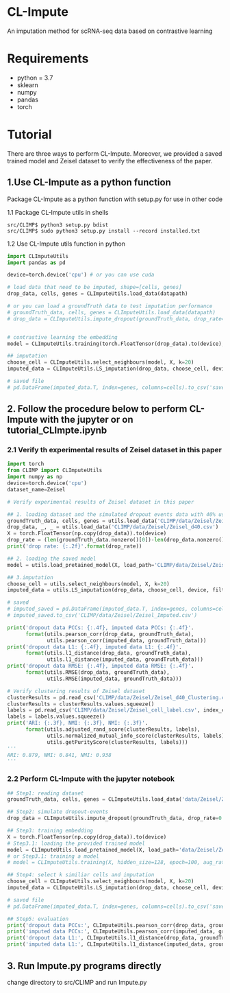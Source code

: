 # CL-Impute

An imputation method for scRNA-seq data based on contrastive learning

# Requirements

- python = 3.7
- sklearn
- numpy
- pandas
- torch


# Tutorial

There are three ways to perform CL-Impute. Moreover, we provided a saved trained model and Zeisel dataset to verify the effectiveness of the paper.

## 1.Use CL-Impute as a python function

Package CL-Impute as a python function with setup.py for use in other code

1.1 Package CL-Impute utils in shells
```shell
src/CLIMP$ python3 setup.py bdist
src/CLIMP$ sudo python3 setup.py install --record installed.txt
```
1.2 Use CL-Impute utils function in python
```python
import CLImputeUtils
import pandas as pd

device=torch.device('cpu') # or you can use cuda

# load data that need to be imputed, shape=[cells, genes]
drop_data, cells, genes = CLImputeUtils.load_data(datapath)

# or you can load a groundTruth data to test imputation performance
# groundTruth_data, cells, genes = CLImputeUtils.load_data(datapath)
# drop_data = CLImputeUtils.impute_dropout(groundTruth_data, drop_rate=0.4)


# contrastive learning the embedding
model = CLImputeUtils.training(torch.FloatTensor(drop_data).to(device), hidden_size=128, epoch=100, aug_rate=0.4)

## imputation
choose_cell = CLImputeUtils.select_neighbours(model, X, k=20)
imputed_data = CLImputeUtils.LS_imputation(drop_data, choose_cell, device)

# saved file
# pd.DataFrame(imputed_data.T, index=genes, columns=cells).to_csv('saved path')
```

## 2. Follow the procedure below to perform CL-Impute with the jupyter or on tutorial_CLImpte.ipynb

### 2.1 Verify th experimental results of Zeisel dataset in this paper

```python
import torch
from CLIMP import CLImputeUtils
import numpy as np
device=torch.device('cpu')
dataset_name=Zeisel
```
```python
# Verify experimental results of Zeisel dataset in this paper

## 1. loading dataset and the simulated dropout events data with 40% used in our experiment
groundTruth_data, cells, genes = utils.load_data('CLIMP/data/Zeisel/Zeisel_top2000.csv')
drop_data, _, _ = utils.load_data('CLIMP/data/Zeisel/Zeisel_d40.csv')
X = torch.FloatTensor(np.copy(drop_data)).to(device)
drop_rate = (len(groundTruth_data.nonzero()[0])-len(drop_data.nonzero()[0]))/len(groundTruth_data.nonzero()[0])
print('drop rate: {:.2f}'.format(drop_rate))

## 2. loading the saved model
model = utils.load_pretained_model(X, load_path='CLIMP/data/Zeisel/Zeisel_saved_model.pkl')

## 3.imputation
choose_cell = utils.select_neighbours(model, X, k=20)
imputed_data = utils.LS_imputation(drop_data, choose_cell, device, filter_noise=2)

# saved
# imputed_saved = pd.DataFrame(imputed_data.T, index=genes, columns=cells)
# imputed_saved.to_csv('CLIMP/data/Zeisel/Zeisel_Imputed.csv')

print('dropout data PCCs: {:.4f}, imputed data PCCs: {:.4f}'.
      format(utils.pearson_corr(drop_data, groundTruth_data), 
             utils.pearson_corr(imputed_data, groundTruth_data)))
print('dropout data L1: {:.4f}, imputed data L1: {:.4f}'.
      format(utils.l1_distance(drop_data, groundTruth_data), 
             utils.l1_distance(imputed_data, groundTruth_data)))
print('dropout data RMSE: {:.4f}, imputed data RMSE: {:.4f}'.
      format(utils.RMSE(drop_data, groundTruth_data), 
             utils.RMSE(imputed_data, groundTruth_data)))
```


```python
# Verify clustering results of Zeisel dataset
clusterResults = pd.read_csv('CLIMP/data/Zeisel/Zeisel_d40_Clustering.csv', index_col=0)
clusterResults = clusterResults.values.squeeze()
labels = pd.read_csv('CLIMP/data/Zeisel/Zeisel_cell_label.csv', index_col=0)
labels = labels.values.squeeze()
print('ARI: {:.3f}, NMI: {:.3f}, NMI: {:.3f}'.
      format(utils.adjusted_rand_score(clusterResults, labels), 
             utils.normalized_mutual_info_score(clusterResults, labels),
             utils.getPurityScore(clusterResults, labels)))
'''
ARI: 0.879, NMI: 0.841, NMI: 0.938
'''
```

### 2.2 Perform CL-Impute with the jupyter notebook


```python
## Step1: reading dataset
groundTruth_data, cells, genes = CLImputeUtils.load_data('data/Zeisel/Zeisel_top2000.csv')
```
```python
## Step2: simulate dropout-events
drop_data = CLImputeUtils.impute_dropout(groundTruth_data, drop_rate=0.4)
```
```python
## Step3: training embedding
X = torch.FloatTensor(np.copy(drop_data)).to(device)
# Step3.1: loading the provided trained model
model = CLImputeUtils.load_pretained_model(X, load_path='data/Zeisel/Zeisel_saved_model.pkl')
# or Step3.1: training a model
# model = CLImputeUtils.training(X, hidden_size=128, epoch=100, aug_rate=0.4)
```
```python
## Step4: select k similiar cells and imputation
choose_cell = CLImputeUtils.select_neighbours(model, X, k=20)
imputed_data = CLImputeUtils.LS_imputation(drop_data, choose_cell, device)

# saved file
# pd.DataFrame(imputed_data.T, index=genes, columns=cells).to_csv('saved path')
```
```python
## Step5: evaluation
print('dropout data PCCs:', CLImputeUtils.pearson_corr(drop_data, groundTruth_data))
print('imputed data PCCs:', CLImputeUtils.pearson_corr(imputed_data, groundTruth_data))
print('dropout data L1:', CLImputeUtils.l1_distance(drop_data, groundTruth_data))
print('imputed data L1:', CLImputeUtils.l1_distance(imputed_data, groundTruth_data))
```

## 3. Run Impute.py programs directly

change directory to src/CLIMP and run Impute.py
